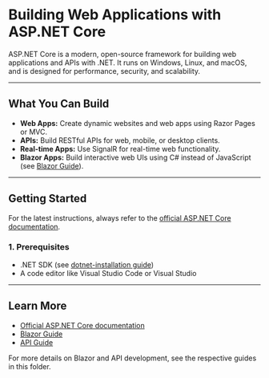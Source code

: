# Building Web Applications with ASP.NET Core

ASP.NET Core is a modern, open-source framework for building web applications and APIs with .NET. It runs on Windows, Linux, and macOS, and is designed for performance, security, and scalability.

---

## What You Can Build
- **Web Apps:** Create dynamic websites and web apps using Razor Pages or MVC.
- **APIs:** Build RESTful APIs for web, mobile, or desktop clients.
- **Real-time Apps:** Use SignalR for real-time web functionality.
- **Blazor Apps:** Build interactive web UIs using C# instead of JavaScript (see [Blazor Guide](./blazor.md)).

---

## Getting Started

For the latest instructions, always refer to the [official ASP.NET Core documentation](https://learn.microsoft.com/en-us/aspnet/core/).

### 1. Prerequisites
- .NET SDK (see [dotnet-installation guide](../dotnet-installation/dotnet-installation.md))
- A code editor like Visual Studio Code or Visual Studio

---

## Learn More
- [Official ASP.NET Core documentation](https://learn.microsoft.com/en-us/aspnet/core/)
- [Blazor Guide](./blazor.md)
- [API Guide](./api.md)

For more details on Blazor and API development, see the respective guides in this folder.
